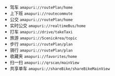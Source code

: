 
- 驾车 `amapuri://routePlan/home`
- 上下班 `amapuri://routecommute`
- 公交 `amapuri://routePlan/home`
- 实时公交 `amapuri://realtimeBus/home`
- 打车 `amapuri://drive/takeTaxi`
- 旅游 `amapuri://ScenicArea/topic`
- 步行 `amapuri://routePlan/plan`
- 骑行 `amapuri://routePlan/plan`
- 收藏夹 `amapuri://favorites/home`
- 扫一扫 `amapuri://qrscan/mainView`
- 共享单车 `amapuri://shareBike/shareBikeMainView`